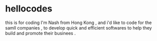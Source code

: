 # hellocodes
this is for coding 
I'm Nash from Hong Kong , and i'd like to code for the samll companies , to develop quick and efficient softwares to help they build and promote their businees .
